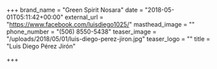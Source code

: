 +++
brand_name = "Green Spirit Nosara"
date = "2018-05-01T05:11:42+00:00"
external_url = "https://www.facebook.com/luisdiego1025/"
masthead_image = ""
phone_number = "(506) 8550-5438"
teaser_image = "/uploads/2018/05/01/luis-diego-perez-jiron.jpg"
teaser_logo = ""
title = "Luis Diego Pérez Jirón"

+++
